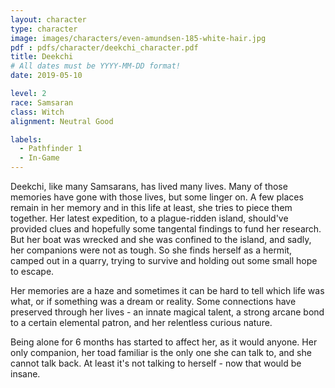 ```yaml
---
layout: character
type: character
image: images/characters/even-amundsen-185-white-hair.jpg
pdf : pdfs/character/deekchi_character.pdf
title: Deekchi
# All dates must be YYYY-MM-DD format!
date: 2019-05-10

level: 2
race: Samsaran
class: Witch
alignment: Neutral Good

labels:
  - Pathfinder 1
  - In-Game
---
```


Deekchi, like many Samsarans, has lived many lives. Many of those memories have gone with those lives, but some linger on. A few places remain in her memory and in this life at least, she tries to piece them together.
Her latest expedition, to a plague-ridden island, should've provided clues and hopefully some tangental findings to fund her research. But her boat was wrecked and she was confined to the island, and sadly, her companions were not as tough.
So she finds herself as a hermit, camped out in a quarry, trying to survive and holding out some small hope to escape.

Her memories are a haze and sometimes it can be hard to tell which life was what, or if something was a dream or reality. Some connections have preserved through her lives - an innate magical talent, a strong arcane bond to a certain elemental patron, and her relentless curious nature.

Being alone for 6 months has started to affect her, as it would anyone. Her only companion, her toad familiar is the only one she can talk to, and she cannot talk back. At least it's not talking to herself - now that would be insane.
